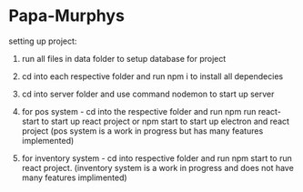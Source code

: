 # Papa-Murphys
setting up project:

1. run all files in data folder to setup database for project

2. cd into each respective folder and run npm i to install all dependecies

3. cd into server folder and use command nodemon to start up server

4. for pos system - 
  cd into the respective folder 
  and run npm run react-start to start up react project
  or npm start to start up electron and react project
  (pos system is a work in progress but has many features implemented)

5. for inventory system - cd into respective folder and run npm start to run react project.
  (inventory system is a work in progress and does not have many features implimented)
